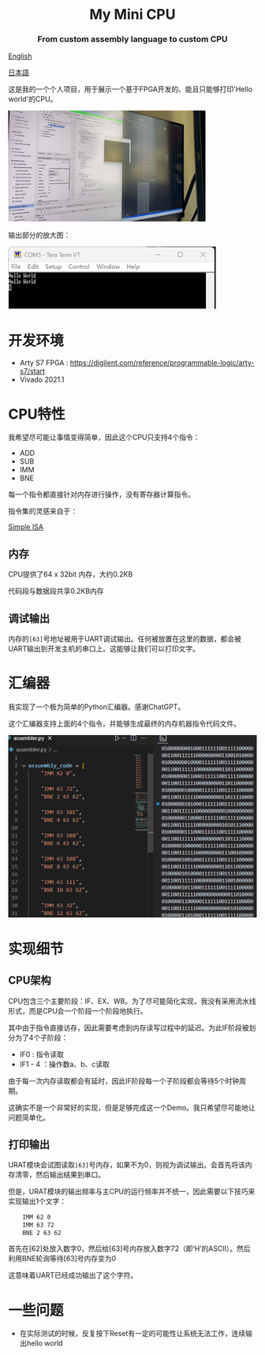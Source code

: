 
<p align="center">
  <h1 align="center">My Mini CPU</h1>
  <h3 align="center">From custom assembly language to custom CPU</h3>
</p>


[English](https://github.com/ldl19691031/MyMiniCPU/blob/master/README-en.md)

[日本語](https://github.com/ldl19691031/MyMiniCPU/blob/master/README-jp.md)

这是我的一个个人项目，用于展示一个基于FPGA开发的、能且只能够打印'Hello world'的CPU。

[![Showcase Video](Docs/showcase.gif)](Docs/showcase.gif)

输出部分的放大图：

![Output Amplified](Docs/image.png)

# 开发环境

- Arty S7 FPGA : https://digilent.com/reference/programmable-logic/arty-s7/start
- Vivado 2021.1

# CPU特性

我希望尽可能让事情变得简单，因此这个CPU只支持4个指令：

- ADD
- SUB
- IMM
- BNE

每一个指令都直接针对内存进行操作，没有寄存器计算指令。

指令集的灵感来自于：

[Simple ISA](https://courses.cs.washington.edu/courses/cse378/02sp/slides/simple-isa.html)

## 内存

CPU提供了64 x 32bit 内存，大约0.2KB

代码段与数据段共享0.2KB内存

## 调试输出

内存的`[63]`号地址被用于UART调试输出。任何被放置在这里的数据，都会被UART输出到开发主机的串口上。这能够让我们可以打印文字。

# 汇编器

我实现了一个极为简单的Python汇编器。感谢ChatGPT。

这个汇编器支持上面的4个指令，并能够生成最终的内存机器指令代码文件。

![alt text](Docs/image-1.png)

# 实现细节

## CPU架构

CPU包含三个主要阶段：IF、EX、WB。为了尽可能简化实现，我没有采用流水线形式，而是CPU会一个阶段一个阶段地执行。

其中由于指令直接访存，因此需要考虑到内存读写过程中的延迟。为此IF阶段被划分为了4个子阶段：
- IF0 : 指令读取
- IF1 - 4 ：操作数a、b、c读取

由于每一次内存读取都会有延时，因此IF阶段每一个子阶段都会等待5个时钟周期。

这确实不是一个非常好的实现，但是足够完成这一个Demo。我只希望尽可能地让问题简单化。

## 打印输出

URAT模块会试图读取`[63]`号内存，如果不为0，则视为调试输出。会首先将该内存清零，然后输出结果到串口。

但是，URAT模块的输出频率与主CPU的运行频率并不统一，因此需要以下技巧来实现输出1个文字：

```assembly
    IMM 62 0
    IMM 63 72
    BNE 2 63 62
```

首先在[62]处放入数字0，然后给[63]号内存放入数字72（即‘H’的ASCII）。然后利用BNE轮询等待[63]号内存变为0

这意味着UART已经成功输出了这个字符。


# 一些问题

- 在实际测试的时候，反复按下Reset有一定的可能性让系统无法工作，连续输出hello world